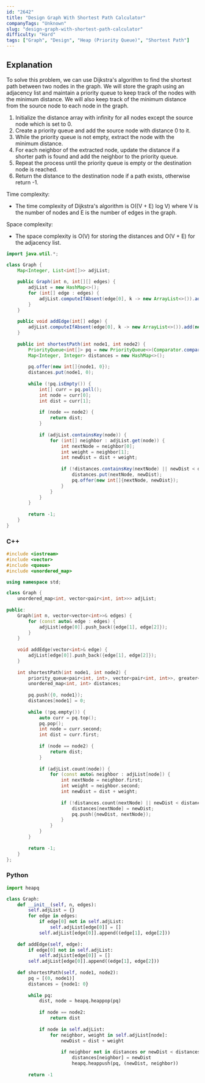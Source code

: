 ```yaml
---
id: "2642"
title: "Design Graph With Shortest Path Calculator"
companyTags: "Unknown"
slug: "design-graph-with-shortest-path-calculator"
difficulty: "Hard"
tags: ["Graph", "Design", "Heap (Priority Queue)", "Shortest Path"]
---
```


## Explanation

To solve this problem, we can use Dijkstra's algorithm to find the shortest path between two nodes in the graph. We will store the graph using an adjacency list and maintain a priority queue to keep track of the nodes with the minimum distance. We will also keep track of the minimum distance from the source node to each node in the graph.

1. Initialize the distance array with infinity for all nodes except the source node which is set to 0.
2. Create a priority queue and add the source node with distance 0 to it.
3. While the priority queue is not empty, extract the node with the minimum distance.
4. For each neighbor of the extracted node, update the distance if a shorter path is found and add the neighbor to the priority queue.
5. Repeat the process until the priority queue is empty or the destination node is reached.
6. Return the distance to the destination node if a path exists, otherwise return -1.

Time complexity:
- The time complexity of Dijkstra's algorithm is O((V + E) log V) where V is the number of nodes and E is the number of edges in the graph.

Space complexity:
- The space complexity is O(V) for storing the distances and O(V + E) for the adjacency list.
```java
import java.util.*;

class Graph {
    Map<Integer, List<int[]>> adjList;
    
    public Graph(int n, int[][] edges) {
        adjList = new HashMap<>();
        for (int[] edge : edges) {
            adjList.computeIfAbsent(edge[0], k -> new ArrayList<>()).add(new int[]{edge[1], edge[2]});
        }
    }
    
    public void addEdge(int[] edge) {
        adjList.computeIfAbsent(edge[0], k -> new ArrayList<>()).add(new int[]{edge[1], edge[2]});
    }
    
    public int shortestPath(int node1, int node2) {
        PriorityQueue<int[]> pq = new PriorityQueue<>(Comparator.comparingInt(a -> a[1]));
        Map<Integer, Integer> distances = new HashMap<>();
        
        pq.offer(new int[]{node1, 0});
        distances.put(node1, 0);
        
        while (!pq.isEmpty()) {
            int[] curr = pq.poll();
            int node = curr[0];
            int dist = curr[1];
            
            if (node == node2) {
                return dist;
            }
            
            if (adjList.containsKey(node)) {
                for (int[] neighbor : adjList.get(node)) {
                    int nextNode = neighbor[0];
                    int weight = neighbor[1];
                    int newDist = dist + weight;
                    
                    if (!distances.containsKey(nextNode) || newDist < distances.get(nextNode)) {
                        distances.put(nextNode, newDist);
                        pq.offer(new int[]{nextNode, newDist});
                    }
                }
            }
        }
        
        return -1;
    }
}
```

### C++
```cpp
#include <iostream>
#include <vector>
#include <queue>
#include <unordered_map>

using namespace std;

class Graph {
    unordered_map<int, vector<pair<int, int>>> adjList;
    
public:
    Graph(int n, vector<vector<int>>& edges) {
        for (const auto& edge : edges) {
            adjList[edge[0]].push_back({edge[1], edge[2]});
        }
    }
    
    void addEdge(vector<int>& edge) {
        adjList[edge[0]].push_back({edge[1], edge[2]});
    }
    
    int shortestPath(int node1, int node2) {
        priority_queue<pair<int, int>, vector<pair<int, int>>, greater<pair<int, int>>> pq;
        unordered_map<int, int> distances;
        
        pq.push({0, node1});
        distances[node1] = 0;
        
        while (!pq.empty()) {
            auto curr = pq.top();
            pq.pop();
            int node = curr.second;
            int dist = curr.first;
            
            if (node == node2) {
                return dist;
            }
            
            if (adjList.count(node)) {
                for (const auto& neighbor : adjList[node]) {
                    int nextNode = neighbor.first;
                    int weight = neighbor.second;
                    int newDist = dist + weight;
                    
                    if (!distances.count(nextNode) || newDist < distances[nextNode]) {
                        distances[nextNode] = newDist;
                        pq.push({newDist, nextNode});
                    }
                }
            }
        }
        
        return -1;
    }
};
```

### Python
```python
import heapq

class Graph:
    def __init__(self, n, edges):
        self.adjList = {}
        for edge in edges:
            if edge[0] not in self.adjList:
                self.adjList[edge[0]] = []
            self.adjList[edge[0]].append((edge[1], edge[2]))
    
    def addEdge(self, edge):
        if edge[0] not in self.adjList:
            self.adjList[edge[0]] = []
        self.adjList[edge[0]].append((edge[1], edge[2]))
    
    def shortestPath(self, node1, node2):
        pq = [(0, node1)]
        distances = {node1: 0}
        
        while pq:
            dist, node = heapq.heappop(pq)
            
            if node == node2:
                return dist
            
            if node in self.adjList:
                for neighbor, weight in self.adjList[node]:
                    newDist = dist + weight
                    
                    if neighbor not in distances or newDist < distances[neighbor]:
                        distances[neighbor] = newDist
                        heapq.heappush(pq, (newDist, neighbor))
        
        return -1
```